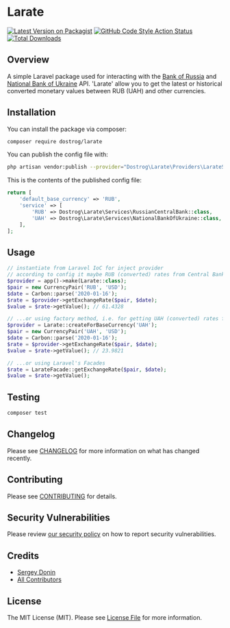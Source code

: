 # Larate

[![Latest Version on Packagist](https://img.shields.io/packagist/v/dostrog/larate)](https://packagist.org/packages/dostrog/larate)
[![GitHub Code Style Action Status](https://img.shields.io/github/workflow/status/dostrog/larate/Check%20&%20fix%20styling?label=code%20style)](https://github.com/dostrog/larate/actions?query=workflow%3A"Check+%26+fix+styling"+branch%3Amaster)
[![Total Downloads](https://img.shields.io/packagist/dt/dostrog/larate)](https://packagist.org/packages/dostrog/larate)

## Overview

A simple Laravel package used for interacting with the [Bank of Russia](https://www.cbr.ru/development/SXML/) and [National Bank of Ukraine](https://bank.gov.ua/ua/open-data/api-dev) API. 'Larate' allow you to get the latest or historical converted monetary values between RUB (UAH) and other currencies.

## Installation

You can install the package via composer:

```bash
composer require dostrog/larate
```

You can publish the config file with:
```bash
php artisan vendor:publish --provider="Dostrog\Larate\Providers\LarateServiceProvider" --tag="config"
```

This is the contents of the published config file:

```php
return [
    'default_base_currency' => 'RUB',
    'service' => [
        'RUB' => Dostrog\Larate\Services\RussianCentralBank::class,
        'UAH' => Dostrog\Larate\Services\NationalBankOfUkraine::class,
    ],
];
```

## Usage

```php
// instantiate from Laravel IoC for inject provider
// according to config it maybe RUB (converted) rates from Central Bank OF Russia
$provider = app()->make(Larate::class);
$pair = new CurrencyPair('RUB', 'USD');
$date = Carbon::parse('2020-01-16');
$rate = $provider->getExchangeRate($pair, $date);
$value = $rate->getValue(); // 61.4328

// ...or using factory method, i.e. for getting UAH (converted) rates from National Bank of Ukraine
$provider = Larate::createForBaseCurrency('UAH');
$pair = new CurrencyPair('UAH', 'USD');
$date = Carbon::parse('2020-01-16');
$rate = $provider->getExchangeRate($pair, $date);
$value = $rate->getValue(); // 23.9821

// ...or using Laravel's Facades
$rate = LarateFacade::getExchangeRate($pair, $date);
$value = $rate->getValue();
```

## Testing

```bash
composer test
```

## Changelog

Please see [CHANGELOG](CHANGELOG.md) for more information on what has changed recently.

## Contributing

Please see [CONTRIBUTING](.github/CONTRIBUTING.md) for details.

## Security Vulnerabilities

Please review [our security policy](../../security/policy) on how to report security vulnerabilities.

## Credits

- [Sergey Donin](https://github.com/dostrog)
- [All Contributors](../../contributors)

## License

The MIT License (MIT). Please see [License File](LICENSE.md) for more information.
